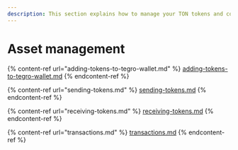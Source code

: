```yaml
---
description: This section explains how to manage your TON tokens and coins
---
```


# Asset management

{% content-ref url="adding-tokens-to-tegro-wallet.md" %}
[adding-tokens-to-tegro-wallet.md](adding-tokens-to-tegro-wallet.md)
{% endcontent-ref %}

{% content-ref url="sending-tokens.md" %}
[sending-tokens.md](sending-tokens.md)
{% endcontent-ref %}

{% content-ref url="receiving-tokens.md" %}
[receiving-tokens.md](receiving-tokens.md)
{% endcontent-ref %}

{% content-ref url="transactions.md" %}
[transactions.md](transactions.md)
{% endcontent-ref %}

